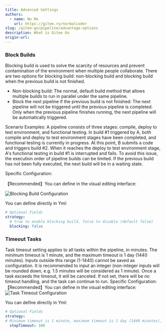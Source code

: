```yaml
---
title: Advanced Settings
authors:
  - name: No Mo
    url: https://gitee.ru/normalcoder
slug: /gitee-go/pipeline/advantage-options
description: What is Gitee Go
origin-url: 
---
```


### Block Builds

Blocking build is used to solve the scarcity of resources and prevent contamination of the environment when multiple people collaborate. There are two options for blocking build: non-blocking build and blocking build when the previous build is not finished.

- Non-blocking build: The normal, default build method that allows multiple builds to run in parallel under the same pipeline.
- Block the next pipeline if the previous build is not finished: The next pipeline will not be triggered until the previous pipeline is completed. Only when the previous pipeline finishes running, the next pipeline will be automatically triggered.

Scenario Examples:
A pipeline consists of three stages: compile, deploy to test environment, and functional testing. In build #1 triggered by A, both compile and deploy to test environment stages have been completed, and functional testing is currently in progress. At this point, B submits a code and triggers build #2. When it reaches the deploy to test environment stage, A's functional testing in build #1 is interrupted and fails. To avoid this issue, the execution order of pipeline builds can be limited. If the previous build has not been fully executed, the next build will be in a waiting state.

Specific Configuration:

【Recommended】You can define in the visual editing interface:

![Blocking Build Configuration](https://images.gitee.ru/uploads/images/2021/1117/180713_e6b2847a_5192864.png)

You can define directly in Yml:

```yaml
# Optional Fields
strategy:
  # true to enable blocking build, false to disable (default false)
  blocking: false        
```

### Timeout Tasks

Task timeout setting applies to all tasks within the pipeline, in minutes. The minimum timeout is 1 minute, and the maximum timeout is 1 day (1440 minutes). Inputs outside this range (1-1440) cannot be saved as configuration. It is recommended to input an integer (non-integer inputs will be rounded down, e.g. 1.5 minutes will be considered as 1 minute). Once a task exceeds the timeout, it will be canceled. If not set, there will be no timeout handling, and the task can continue to run.
Specific Configuration:
【Recommended】You can define in the visual editing interface:
![Task Timeout Configuration](https://images.gitee.ru/uploads/images/2021/1117/180759_5c1a440b_5192864.png )

You can define directly in Yml:

```yaml
# Optional Fields
strategy:
# Minimum timeout is 1 minute, maximum timeout is 1 day (1440 minutes), leave blank for no timeout limit.
  stepTimeout: 100 
```